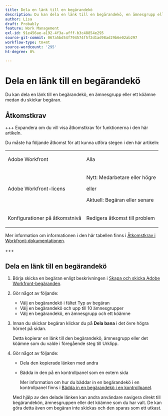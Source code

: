 ```yaml
---
title: Dela en länk till en begärandekö
description: Du kan dela en länk till en begärandekö, en ämnesgrupp eller ett köämne medan du skickar begäran.
author: Lisa
draft: Probably
feature: Work Management
exl-id: 91e456ae-a192-4f3a-afff-b3c48854e295
source-git-commit: 067a5bd54f794574f5f2d1ad98ad29b6e02ab297
workflow-type: tm+mt
source-wordcount: '295'
ht-degree: 0%

---
```


# Dela en länk till en begärandekö

<!--
<p data-mc-conditions="QuicksilverOrClassic.Draft mode">(NOTE: article conditioned for QS only - hard code when linking it from classic, if needed)</p>
-->

Du kan dela en länk till en begärandekö, en ämnesgrupp eller ett köämne medan du skickar begäran.

## Åtkomstkrav

+++ Expandera om du vill visa åtkomstkrav för funktionerna i den här artikeln.

Du måste ha följande åtkomst för att kunna utföra stegen i den här artikeln:

<table style="table-layout:auto"> 
 <col> 
 <col> 
 <tbody> 
  <tr> 
   <td role="rowheader">Adobe Workfront</td> 
   <td> <p>Alla </p> </td> 
  </tr> 
  <tr> 
   <td role="rowheader">Adobe Workfront-licens</td> 
   <td> <p>Nytt: Medarbetare eller högre</p>
   eller
   <p>Aktuell: Begäran eller senare</p>
    </td> 
  </tr> 
  <tr> 
   <td role="rowheader">Konfigurationer på åtkomstnivå</td> 
   <td> <p>Redigera åtkomst till problem</p>  </td> 
  </tr> 
 </tbody> 
</table>

Mer information om informationen i den här tabellen finns i [Åtkomstkrav i Workfront-dokumentationen](/help/quicksilver/administration-and-setup/add-users/access-levels-and-object-permissions/access-level-requirements-in-documentation.md).

+++

## Dela en länk till en begärandekö

1. Börja skicka en begäran enligt beskrivningen i [Skapa och skicka Adobe Workfront-begäranden](../../../manage-work/requests/create-requests/create-submit-requests.md).
1. Gör något av följande:

   * Välj en begärandekö i fältet Typ av begäran
   * Välj en begärandekö och upp till 10 ämnesgrupper
   * Välj en begärandekö, en ämnesgrupp och ett köämne

1. Innan du skickar begäran klickar du på **Dela bana** i det övre högra hörnet på sidan.

   Detta kopierar en länk till den begärandekö, ämnesgrupp eller det köämne som du valde i föregående steg till Urklipp.

   <!--
   <p data-mc-conditions="QuicksilverOrClassic.Draft mode">(NOTE: does this step stay accurate?) </p>
   -->

1. Gör något av följande:

   * Dela den kopierade länken med andra
   * Bädda in den på en kontrollpanel som en extern sida

     Mer information om hur du bäddar in en begärandekö i en kontrollpanel finns i [Bädda in en begärandekö i en kontrollpanel](../../../reports-and-dashboards/dashboards/creating-and-managing-dashboards/embed-request-queue-dashboard.md).

   Med hjälp av den delade länken kan andra användare navigera direkt till begärandekön, ämnesgruppen eller det köämne som du har valt. De kan göra detta även om begäran inte skickas och den sparas som ett utkast.
